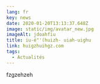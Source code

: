 ```yaml
---
lang: fr
key: news
date: 2020-01-20T13:13:37.648Z
image: static/img/avatar_new.jpg
imageAlt: jdoahfiu
title: iu-é"'(huizh- uiah-uighu
link: huigzhuihgz.com
tags:
  - Actualités
---
```

fzgzehzeh
